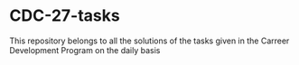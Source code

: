 # CDC-27-tasks
This repository belongs to all the solutions of the tasks given in the Carreer Development Program on the daily basis
